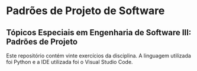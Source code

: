 # Padrões de Projeto de Software

## Tópicos Especiais em Engenharia de Software III: Padrões de Projeto

Este repositório contém vinte exercícios da disciplina. A linguagem utilizada foi Python e a IDE utilizada foi o Visual Studio Code.

